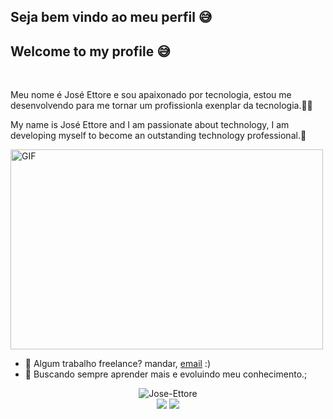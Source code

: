 ## Seja bem vindo ao meu perfil 😅
## Welcome to my profile 😅

<br />



Meu nome é José Ettore e sou apaixonado por tecnologia, estou me desenvolvendo para
me tornar um profissionla exenplar da tecnologia.👨‍💻

My name is José Ettore and I am passionate about technology, I am developing myself to
become an outstanding technology professional.👨‍

  <img align="center" alt="GIF" src="https://github.com/abhisheknaiidu/abhisheknaiidu/blob/master/code.gif?raw=true" width="500" height="320" />
  



- 💼 Algum trabalho freelance? mandar, [email](mailto:Joseettore55@gmail.com) :)
- 💬 Buscando sempre aprender mais e evoluindo meu conhecimento.;



<!--END_SECTION:waka-->

<p align="center"> <img src="https://github-readme-stats.vercel.app/api?username=Jose-Ettore&show_icons=true&theme=gotham" alt="Jose-Ettore" />
<br/>
  <a href="https://www.instagram.com/_ettore_ettore_/" target="_blank"><img src="https://img.shields.io/badge/-Instagram-%23E4405F?style=for-the-badge&logo=instagram&logoColor=white" target="_blank"></a>
  <a href="https://www.linkedin.com/in/jose-ettore-man%C3%A7ano-6a9820191/" target="_blank"><img src="https://img.shields.io/badge/-LinkedIn-%230077B5?style=for-the-badge&logo=linkedin&logoColor=white" target="_balnk"></a>

</div>

